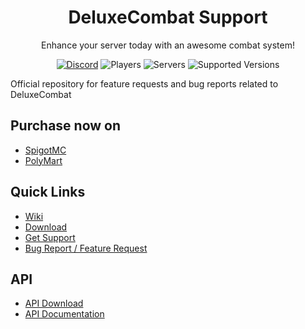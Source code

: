 <div align="center">

# DeluxeCombat Support

Enhance your server today with an awesome combat system!

  [![Discord](https://img.shields.io/discord/306158221473742848.svg?label=&logo=discord&logoColor=ffffff&color=7389D8&labelColor=6A7EC2)](https://discord.com/invite/zSkcTz3)
  ![Players](https://img.shields.io/bstats/players/5388?color=red&label=Players)
  ![Servers](https://img.shields.io/bstats/servers/5388?color=green&label=Servers)
  ![Supported Versions](https://img.shields.io/spiget/tested-versions/63970?label=Supported%20Minecraft%20Versions)

</div>

Official repository for feature requests and bug reports related to DeluxeCombat

## Purchase now on
* [SpigotMC](https://www.spigotmc.org/63970/)
* [PolyMart](https://polymart.org/resource/1438)

## Quick Links
* [Wiki](https://timderspieler.gitbook.io/timderspieler-plugins/deluxecombat)
* [Download](https://www.spigotmc.org/resources/63970/history)
* [Get Support](https://discord.com/invite/zSkcTz3)
* [Bug Report / Feature Request](https://github.com/timderspieler/DeluxeCombat-Issues/issues/new/choose)

## API
* [API Download](http://www.mediafire.com/file/hy4ik25e4joe2c7/DeluxeCombat_API.jar/file)
* [API Documentation](https://timderspieler.gitbook.io/timderspieler-plugins/deluxecombat/api)
